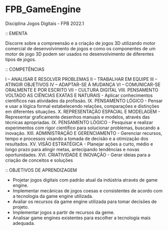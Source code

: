 # FPB_GameEngine
Disciplina Jogos Digitais - FPB 2022.1

:: EMENTA

Discorre sobre a compreensão e a criação de jogos 3D utilizando motor comercial de desenvolvimento de jogos e como os componentes de um motor de jogo 3D podem ser usados no desenvolvimento de diferentes tipos de jogos.


:: COMPETÊNCIAS

I – ANALISAR E RESOLVER PROBLEMAS
II – TRABALHAR EM EQUIPE
III – ATINGIR OBJETIVOS
IV – ADAPTAR-SE À MUDANÇA
VI – COMUNICAR-SE ORALMENTE E POR ESCRITO
VII - CULTURA DIGITAL
VIII. PENSAMENTO VOLTADO AS CIÊNCIAS EXATAS E NATURAIS - Aplicar conhecimentos científicos nas atividades da profissão.
IX. PENSAMENTO LÓGICO - Pensar e usar a lógica formal estabelecendo relações, comparações e distinções em diferentes situações.
X. REPRESENTAÇÃO ESPACIAL E MODELAGEM - Representar graficamente desenhos manuais e modelos, através das técnicas apropriadas.
IX. PENSAMENTO LÓGICO - Pesquisar e realizar experimentos com rigor científico para solucionar problemas, buscando a inovação.
XIII. ADMINISTRAÇÃO E GERENCIAMENTO - Gerenciar recursos, tempo e processos visando a tomada de decisão e a otimização dos resultados.
XV. VISÃO ESTRATÉGICA - Planejar ações a curto, médio e longo prazo para atingir metas, antecipando tendências e novas oportunidades.
XVI. CRIATIVIDADE E INOVAÇÃO - Gerar ideias para a criação de conceitos e soluções


:: OBJETIVOS DE APRENDIZAGEM

- Projetar jogos digitais com padrão atual da indústria através de game engine.
- Implementar mecânicas de jogos coesas e consistentes de acordo com a tecnologia da game engine utilizada.
- Avaliar os recursos da game engine utilizada para tomar decisões de projeto.
- Implementar jogos a partir de recursos da geme.
- Analisar game engines existentes para escolher a tecnologia mais adequada.
